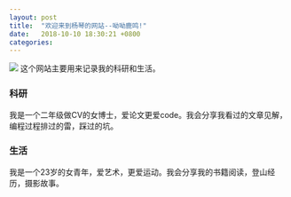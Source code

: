 ```yaml
---
layout: post
title:  "欢迎来到杨琴的网站--呦呦鹿鸣!"
date:   2018-10-10 18:30:21 +0800
categories: 
---
```


![]({{site.url}}/assets/fig1.jpg)
这个网站主要用来记录我的科研和生活。                        

### 科研 ###

我是一个二年级做CV的女博士，爱论文更爱code。我会分享我看过的文章见解，编程过程排过的雷，踩过的坑。

### 生活 ###

我是一个23岁的女青年，爱艺术，更爱运动。我会分享我的书籍阅读，登山经历，摄影故事。


